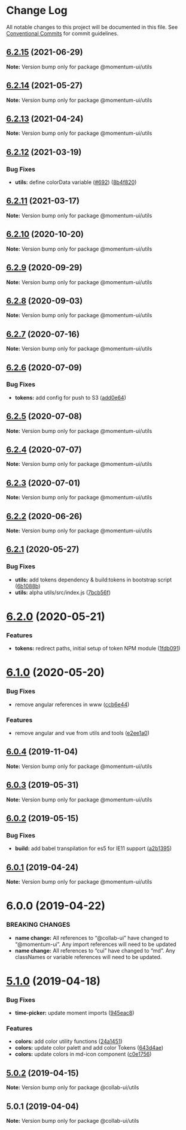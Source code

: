 # Change Log

All notable changes to this project will be documented in this file.
See [Conventional Commits](https://conventionalcommits.org) for commit guidelines.

## [6.2.15](https://github.com/momentum-design/momentum-ui/compare/@momentum-ui/utils@6.2.14...@momentum-ui/utils@6.2.15) (2021-06-29)

**Note:** Version bump only for package @momentum-ui/utils





## [6.2.14](https://github.com/momentum-design/momentum-ui/compare/@momentum-ui/utils@6.2.13...@momentum-ui/utils@6.2.14) (2021-05-27)

**Note:** Version bump only for package @momentum-ui/utils





## [6.2.13](https://github.com/momentum-design/momentum-ui/compare/@momentum-ui/utils@6.2.12...@momentum-ui/utils@6.2.13) (2021-04-24)

**Note:** Version bump only for package @momentum-ui/utils





## [6.2.12](https://github.com/momentum-design/momentum-ui/compare/@momentum-ui/utils@6.2.11...@momentum-ui/utils@6.2.12) (2021-03-19)


### Bug Fixes

* **utils:** define colorData variable ([#692](https://github.com/momentum-design/momentum-ui/issues/692)) ([8b4f820](https://github.com/momentum-design/momentum-ui/commit/8b4f8201545726a38bec9a6870c5cb44f6773de1))





## [6.2.11](https://github.com/momentum-design/momentum-ui/compare/@momentum-ui/utils@6.2.10...@momentum-ui/utils@6.2.11) (2021-03-17)

**Note:** Version bump only for package @momentum-ui/utils





## [6.2.10](https://github.com/momentum-design/momentum-ui/compare/@momentum-ui/utils@6.2.9...@momentum-ui/utils@6.2.10) (2020-10-20)

**Note:** Version bump only for package @momentum-ui/utils





## [6.2.9](https://github.com/momentum-design/momentum-ui/compare/@momentum-ui/utils@6.2.8...@momentum-ui/utils@6.2.9) (2020-09-29)

**Note:** Version bump only for package @momentum-ui/utils





## [6.2.8](https://github.com/momentum-design/momentum-ui/compare/@momentum-ui/utils@6.2.7...@momentum-ui/utils@6.2.8) (2020-09-03)

**Note:** Version bump only for package @momentum-ui/utils





## [6.2.7](https://github.com/momentum-design/momentum-ui/compare/@momentum-ui/utils@6.2.6...@momentum-ui/utils@6.2.7) (2020-07-16)

**Note:** Version bump only for package @momentum-ui/utils





## [6.2.6](https://github.com/momentum-design/momentum-ui/compare/@momentum-ui/utils@6.2.5...@momentum-ui/utils@6.2.6) (2020-07-09)


### Bug Fixes

* **tokens:** add config for push to S3 ([add0e64](https://github.com/momentum-design/momentum-ui/commit/add0e6444ed55ba034dabcd3852f5e12f73c5635))





## [6.2.5](https://github.com/momentum-design/momentum-ui/compare/@momentum-ui/utils@6.2.4...@momentum-ui/utils@6.2.5) (2020-07-08)

**Note:** Version bump only for package @momentum-ui/utils





## [6.2.4](https://github.com/momentum-design/momentum-ui/compare/@momentum-ui/utils@6.2.3...@momentum-ui/utils@6.2.4) (2020-07-07)

**Note:** Version bump only for package @momentum-ui/utils





## [6.2.3](https://github.com/momentum-design/momentum-ui/compare/@momentum-ui/utils@6.2.2...@momentum-ui/utils@6.2.3) (2020-07-01)

**Note:** Version bump only for package @momentum-ui/utils





## [6.2.2](https://github.com/momentum-design/momentum-ui/compare/@momentum-ui/utils@6.2.1...@momentum-ui/utils@6.2.2) (2020-06-26)

**Note:** Version bump only for package @momentum-ui/utils





## [6.2.1](https://github.com/momentum-design/momentum-ui/compare/@momentum-ui/utils@6.2.0...@momentum-ui/utils@6.2.1) (2020-05-27)


### Bug Fixes

* **utils:** add tokens dependency & build:tokens in bootstrap script ([6b1088b](https://github.com/momentum-design/momentum-ui/commit/6b1088b32735073190c46ea7c28ac1ad0aac6279))
* **utils:** alpha utils/src/index.js ([7bcb56f](https://github.com/momentum-design/momentum-ui/commit/7bcb56f54bfddc41ecd02010b7b93d3b48491be7))





# [6.2.0](https://github.com/momentum-design/momentum-ui/compare/@momentum-ui/utils@6.1.0...@momentum-ui/utils@6.2.0) (2020-05-21)


### Features

* **tokens:** redirect paths, initial setup of token NPM module ([1fdb091](https://github.com/momentum-design/momentum-ui/commit/1fdb09137b6b986d4ebc4077596ac13d7a7fd9cc))





# [6.1.0](https://github.com/momentum-design/momentum-ui/compare/@momentum-ui/utils@6.0.4...@momentum-ui/utils@6.1.0) (2020-05-20)


### Bug Fixes

* remove angular references in www ([ccb6e44](https://github.com/momentum-design/momentum-ui/commit/ccb6e4462514272fad445b4f489a40ba77dad19d))


### Features

* remove angular and vue from utils and tools ([e2ee1a0](https://github.com/momentum-design/momentum-ui/commit/e2ee1a00c89721b917a15b4300ee8616352cace4))





## [6.0.4](https://github.com/momentum-design/momentum-ui/compare/@momentum-ui/utils@6.0.3...@momentum-ui/utils@6.0.4) (2019-11-04)

**Note:** Version bump only for package @momentum-ui/utils





## [6.0.3](https://github.com/momentum-design/momentum-ui/compare/@momentum-ui/utils@6.0.2...@momentum-ui/utils@6.0.3) (2019-05-31)

**Note:** Version bump only for package @momentum-ui/utils





## [6.0.2](https://github.com/momentum-design/momentum-ui/compare/@momentum-ui/utils@6.0.1...@momentum-ui/utils@6.0.2) (2019-05-15)


### Bug Fixes

* **build:** add babel transpilation for es5 for IE11 support ([a2b1395](https://github.com/momentum-design/momentum-ui/commit/a2b1395))





## [6.0.1](https://github.com/momentum-design/momentum-ui/compare/@momentum-ui/utils@6.0.0...@momentum-ui/utils@6.0.1) (2019-04-24)

**Note:** Version bump only for package @momentum-ui/utils





# 6.0.0 (2019-04-22)


### BREAKING CHANGES

* **name change:** All references to “@collab-ui” have changed to “@momentum-ui”. Any import references will need to be updated
* **name change:** All references to “cui” have changed to “md”. Any classNames or variable references will need to be updated.





# [5.1.0](https://github.com/collab-ui/collab-ui/compare/@collab-ui/utils@5.0.2...@collab-ui/utils@5.1.0) (2019-04-18)


### Bug Fixes

* **time-picker:** update moment imports ([945eac8](https://github.com/collab-ui/collab-ui/commit/945eac8))


### Features

* **colors:** add color utility functions ([24a1451](https://github.com/collab-ui/collab-ui/commit/24a1451))
* **colors:** update color palett and add color Tokens ([643d4ae](https://github.com/collab-ui/collab-ui/commit/643d4ae))
* **colors:** update colors in md-icon component ([c0e1756](https://github.com/collab-ui/collab-ui/commit/c0e1756))





## [5.0.2](https://github.com/collab-ui/collab-ui/compare/@collab-ui/utils@5.0.1...@collab-ui/utils@5.0.2) (2019-04-15)

**Note:** Version bump only for package @collab-ui/utils





## 5.0.1 (2019-04-04)

**Note:** Version bump only for package @collab-ui/utils
